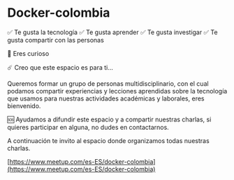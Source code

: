 Docker-colombia
===
✅ Te gusta la tecnología
✅ Te gusta aprender
✅ Te gusta investigar
✅ Te gusta compartir con las personas

👀 Eres curioso

☄️ Creo que este espacio es para ti...

Queremos formar un grupo de personas multidisciplinario, con el cual podamos compartir experiencias y lecciones aprendidas sobre la tecnología que usamos para nuestras actividades académicas y laborales, eres bienvenido.

🆘 Ayudamos a difundir este espacio y a compartir nuestras charlas, si quieres participar en alguna, no dudes en contactarnos.

A continuación te invito al espacio donde organizamos todas nuestras charlas.

[https://www.meetup.com/es-ES/docker-colombia](https://www.meetup.com/es-ES/docker-colombia)
